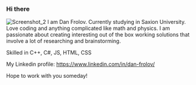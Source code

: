 ### Hi there 
![Screenshot_2](https://github.com/Hit-Boy/Hit-Boy/assets/24712763/4d4e8718-c1a1-4345-9257-bace703588e9)
I am Dan Frolov. Currently studying in Saxion University. Love coding and anything complicated like math and physics. I am passionate about creating interesting out of the box working solutions that involve a lot of researching and brainstorming.

Skilled in C++, C#, JS, HTML, CSS

My Linkedin profile: https://www.linkedin.com/in/dan-frolov/

Hope to work with you someday!
<!--
**Hit-Boy/Hit-Boy** is a ✨ _special_ ✨ repository because its `README.md` (this file) appears on your GitHub profile.

Here are some ideas to get you started:

- 🔭 I’m currently working on ...
- 🌱 I’m currently learning ...
- 👯 I’m looking to collaborate on ...
- 🤔 I’m looking for help with ...
- 💬 Ask me about ...
- 📫 How to reach me: ...
- 😄 Pronouns: ...
- ⚡ Fun fact: ...
-->
